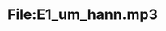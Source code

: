 ---
title: File:E1_um_hann.mp3
recording of: um hann
reading speed: slow
speaker: E
license: CC0
---